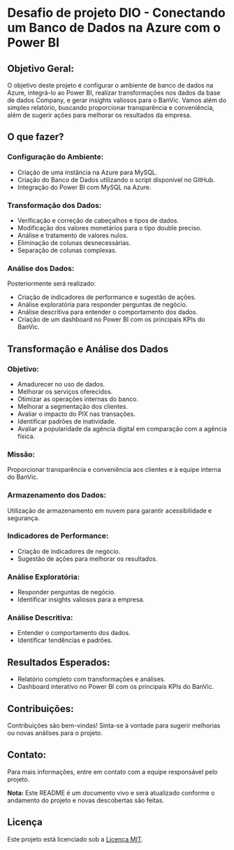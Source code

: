 # Desafio de projeto DIO - Conectando um Banco de Dados na Azure com o Power BI

## Objetivo Geral:
O objetivo deste projeto é configurar o ambiente de banco de dados na Azure, integrá-lo ao Power BI, realizar transformações nos dados da base de dados Company, e gerar insights valiosos para o BanVic. Vamos além do simples relatório, buscando proporcionar transparência e conveniência, além de sugerir ações para melhorar os resultados da empresa.

## O que fazer?
### Configuração do Ambiente:
- Criação de uma instância na Azure para MySQL.
- Criação do Banco de Dados utilizando o script disponível no GitHub.
- Integração do Power BI com MySQL na Azure.

### Transformação dos Dados:
- Verificação e correção de cabeçalhos e tipos de dados.
- Modificação dos valores monetários para o tipo double preciso.
- Análise e tratamento de valores nulos.
- Eliminação de colunas desnecessárias.
- Separação de colunas complexas.

### Análise dos Dados:
Posteriormente será realizado:
- Criação de indicadores de performance e sugestão de ações.
- Análise exploratória para responder perguntas de negócio.
- Análise descritiva para entender o comportamento dos dados.
- Criação de um dashboard no Power BI com os principais KPIs do BanVic.

## Transformação e Análise dos Dados
### Objetivo:
- Amadurecer no uso de dados.
- Melhorar os serviços oferecidos.
- Otimizar as operações internas do banco.
- Melhorar a segmentação dos clientes.
- Avaliar o impacto do PIX nas transações.
- Identificar padrões de inatividade.
- Avaliar a popularidade da agência digital em comparação com a agência física.

### Missão:
Proporcionar transparência e conveniência aos clientes e à equipe interna do BanVic.

### Armazenamento dos Dados:
Utilização de armazenamento em nuvem para garantir acessibilidade e segurança.

### Indicadores de Performance:
- Criação de indicadores de negócio.
- Sugestão de ações para melhorar os resultados.

### Análise Exploratória:
- Responder perguntas de negócio.
- Identificar insights valiosos para a empresa.

### Análise Descritiva:
- Entender o comportamento dos dados.
- Identificar tendências e padrões.

## Resultados Esperados:
- Relatório completo com transformações e análises.
- Dashboard interativo no Power BI com os principais KPIs do BanVic.

## Contribuições:
Contribuições são bem-vindas! Sinta-se à vontade para sugerir melhorias ou novas análises para o projeto.

## Contato:
Para mais informações, entre em contato com a equipe responsável pelo projeto.

**Nota:** Este README é um documento vivo e será atualizado conforme o andamento do projeto e novas descobertas são feitas.

## Licença
Este projeto está licenciado sob a [Licença MIT](https://opensource.org/licenses/MIT).
